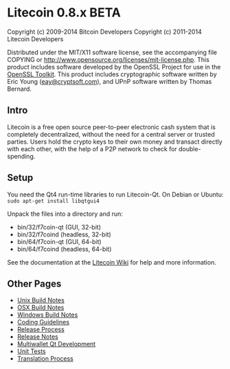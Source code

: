 Litecoin 0.8.x BETA
====================

Copyright (c) 2009-2014 Bitcoin Developers
Copyright (c) 2011-2014 Litecoin Developers

Distributed under the MIT/X11 software license, see the accompanying
file COPYING or http://www.opensource.org/licenses/mit-license.php.
This product includes software developed by the OpenSSL Project for use in the [OpenSSL Toolkit](http://www.openssl.org/). This product includes
cryptographic software written by Eric Young ([eay@cryptsoft.com](mailto:eay@cryptsoft.com)), and UPnP software written by Thomas Bernard.


Intro
---------------------
Litecoin is a free open source peer-to-peer electronic cash system that is
completely decentralized, without the need for a central server or trusted
parties.  Users hold the crypto keys to their own money and transact directly
with each other, with the help of a P2P network to check for double-spending.


Setup
---------------------
You need the Qt4 run-time libraries to run Litecoin-Qt. On Debian or Ubuntu:
	`sudo apt-get install libqtgui4`

Unpack the files into a directory and run:

- bin/32/f7coin-qt (GUI, 32-bit)
- bin/32/f7coind (headless, 32-bit)
- bin/64/f7coin-qt (GUI, 64-bit)
- bin/64/f7coind (headless, 64-bit)

See the documentation at the [Litecoin Wiki](http://f7coin.info)
for help and more information.


Other Pages
---------------------
- [Unix Build Notes](build-unix.md)
- [OSX Build Notes](build-osx.md)
- [Windows Build Notes](build-msw.md)
- [Coding Guidelines](coding.md)
- [Release Process](release-process.md)
- [Release Notes](release-notes.md)
- [Multiwallet Qt Development](multiwallet-qt.md)
- [Unit Tests](unit-tests.md)
- [Translation Process](translation_process.md)

